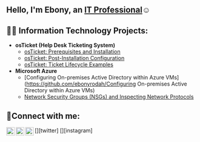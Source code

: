 ## Hello, I'm Ebony, an <a href="https://linkedin.com/in/EbonyRodah">IT Professional</a>☺</h1>

<h2>👨‍💻 Information Technology Projects:</h2>

- <b>osTicket (Help Desk Ticketing System)</b>
  - [osTicket: Prerequisites and Installation](https://github.com/ebonyrodah/osticket-prereqs)
  - [osTicket: Post-Installation Configuration](https://github.com/ebonyrodah/post-install-config)
  - [osTicket: Ticket Lifecycle Examples](https://github.com/ebonyrodah/ticket-lifecycle)
- <b>Microsoft Azure</b>
  - [Configuring On-premises Active Directory within Azure VMs](https://github.com/ebonyrodah/Configuring On-premises Active Directory within Azure VMs)
  - [Network Security Groups (NSGs) and Inspecting Network Protocols](https://github.com/ebonyrodah/azure-network-protocols)

<h2>🤳Connect with me:</h2>

[<img align="left" alt="Ebony | Twitter" width="22px" src="https://cdn.jsdelivr.net/npm/simple-icons@v3/icons/twitter.svg" />][twitter]
[<img align="left" alt="Ebony | LinkedIn" width="22px" src="https://cdn.jsdelivr.net/npm/simple-icons@v3/icons/linkedin.svg" />][linkedin]
[<img align="left" alt="Ebony | Instagram" width="22px" src="https://cdn.jsdelivr.net/npm/simple-icons@v3/icons/instagram.svg" />][instagram]



[linkedin]: https://linkedin.com/in/EbonyRodah

<!--

